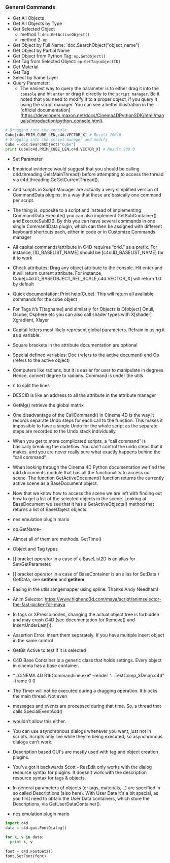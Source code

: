 ### General Commands
- Get All Objects
- Get All Objects by Type
- Get Selected Object 
  - method 1: `doc.GetActiveObject()`
  - method 2: `op`
- Get Object by Full Name: `doc.SearchObject("object_name")
- Get Object by Partial Name
- Get Object from Python Tag: `op.GetObject()`
- Get Tag from Selected Object: `op.GetTag(objectID)`
- Get Material
- Get Tag
- Select by Same Layer
- Query Parameter:
  - The easiest way to query the parameter is to either drag it into the `console` and hit `enter` or drag it directly to the `script manager`. Be it noted that you need to modify it to a proper object, if you query it using the script manager. You can see a better illustration in the [official documentation] (https://developers.maxon.net/docs/Cinema4DPythonSDK/html/manuals/introduction/python_console.html).
  
```python
# Dragging into the console
Cube[c4d.PRIM_CUBE_LEN,c4d.VECTOR_X] # Result 200.0
# Dragging into the script manager and modify
Cube = doc.SearchObject("Cube")
print Cube[c4d.PRIM_CUBE_LEN,c4d.VECTOR_X] # Result 200.0
```
- Set Parameter

- Empirical evidence would suggest that you should be calling c4d.threading.GeIsMainThread() before attempting to access the thread via c4d.threading.GeGetCurrentThread().
- And scripts in Script Manager are actually a very simplified version of CommandData plugins, in a way that these are basically one command per script.
- The thing is, opposite to a script and instead of implementing CommandData.Execute() you can also implement GetSubContainer() and ExecuteSubID(). By this you can have several commands in one single CommandData plugin, which can then be assigned with different keyboard shortcuts each, either in code or in Customize Commands manager
- All capital commands/attribute in C4D requires “c4d.” as a prefix. For instance, [ID_BASELIST_NAME] should be [c4d.ID_BASELIST_NAME] for it to work
-	Check attributes: Drag any object attribute to the console. Hit enter and it will return current attribute. For instance, Cube[c4d.ID_BASEOBJECT_REL_SCALE,c4d.VECTOR_X] will return 1.0 by default
-	Quick documentation: Print help(Cube). This will return all available commands for the cube object
-	For Tags it’s T[tagname] and similarly for Objects is O[object] Onull, Ocube, Osphere etc you can also call shader types with X[shader] Xgradient, Xlayer
-	Capital letters most likely represent global parameters. Refrain in using it as a variable.
-	Square brackets in the attribute documentation are optional
-	Special defined variables: Doc (refers to the active document) and Op (refers to the active object)
-	Computers like radians, but it is easier for user to manipulate in degrees. Hence, convert degree to radians. Command is under the utils
-	n to split the lines
-	DESCID is like an address to all the attribute in the attribute manager
-	GetMg() retrieve the global matrix
-	One disadvantage of the CallCommand() in Cinema 4D is the way it records separate Undo steps for each call to the function. This makes it impossible to have a single Undo for the whole script as the separate steps are recorded to the Undo stack individually.
-	When you get to more complicated scripts, a “call command” is basically breaking the codeflow. You can’t control the undo steps that it makes, and you are never really sure what exactly happens behind the “call command”.
-	When looking through the Cinema 4D Python documentation we find the c4d.documents module that has all the functionality to access our scene. The function GetActiveDocument() function returns the currently active scene as a BaseDocument object.
-	Now that we know how to access the scene we are left with finding out how to get a list of the selected objects in the scene. Looking at BaseDocument we see that it has a GetActiveObjects() method that returns a list of BaseObject objects.
- nes emulation plugin mario
-	op.GetName-
-	Almost all of them are methods. GetTime()
-	Object and Tag types
-	[] bracket operator in a case of a BaseList2D is an alias for Set/GetParameter.
-	[] bracket operator in a case of BaseContainer is an alias for SetData / GetData, see __setitem__ and __getitem__.
-	Easing in the utils.rangemapper using spline. Thanks Andy Needham!
-	Anim Selector: https://www.highend3d.com/maya/script/animselector-the-fast-picker-for-maya
-	In tags or XPresso nodes, changing the actual object tree is forbidden and may crash C4D (see documentation for Remove() and InsertUnderLast()).
-	Assertion Error. Insert them separately. If you have multiple insert object in the same control
-	GetBit Active to test if it is selected
-	C4D Base Container is a generic class that holds settings. Every object in cinema has a base container.
-	“…CINEMA 4D R16Commandline.exe” -render “…TestComp_3Dmap.c4d” -frame 0 0
-	The Timer will not be executed during a dragging operation. It blocks the main thread. Not even
-	messages and events are processed during that time. So, a thread that calls SpecialEventAdd()
-	wouldn’t allow this either.
-	You can use asynchronous dialogs whenever you want, just not in scripts. Scripts only live while they’re being executed, so asynchronous dialogs can’t work.
- Description based GUI's are mostly used with tag and object creation plugins.
- You've got it backwards Scott - ResEdit only works with the dialog resource syntax for plugins. It doesn't work with the description resource syntax for tags & objects.
- In general parameters of objects (or tags, materials,...) are specified in so called Descriptions (also here). With User Data it's a bit special, as you first need to obtain the User Data containers, which store the Descriptions, via GetUserDataContainer().
- nes emulation plugin mario


```python
import c4d  
data = c4d.gui.FontDialog()  
  
for k, v in data:  
  print k, v  
  
font = c4d.FontData()  
font.SetFont(font)
```
